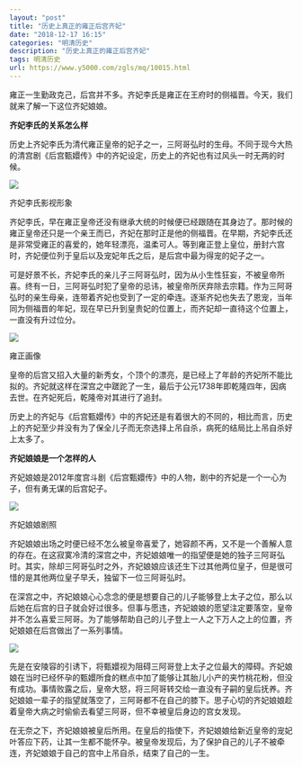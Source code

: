 ```yaml
---
layout: "post"
title: "历史上真正的雍正后宫齐妃"
date: "2018-12-17 16:15"
categories: "明清历史"
description: "历史上真正的雍正后宫齐妃"
tags: 明清历史
url: https://www.y5000.com/zgls/mq/10015.html
---
```






雍正一生勤政克己，后宫并不多。齐妃李氏是雍正在王府时的侧福晋。今天，我们就来了解一下这位齐妃娘娘。

**齐妃李氏的关系怎么样**

历史上齐妃李氏为清代雍正皇帝的妃子之一，三阿哥弘时的生母。不同于现今大热的清宫剧《后宫甄嬛传》中的齐妃设定，历史上的齐妃也有过风头一时无两的时候。

![](https://img.y5000.com/uploads/allimg/170110/16004KM2-0.jpg)

齐妃李氏影视形象

齐妃李氏，早在雍正皇帝还没有继承大统的时候便已经跟随在其身边了。那时候的雍正皇帝还只是一个亲王而已，齐妃在那时正是他的侧福晋。在早期，齐妃李氏还是非常受雍正的喜爱的，她年轻漂亮，温柔可人。等到雍正登上皇位，册封六宫时，齐妃便位列于皇后以及宠妃年氏之后，是后宫中最为得宠的妃子之一。

可是好景不长，齐妃李氏的亲儿子三阿哥弘时，因为从小生性狂妄，不被皇帝所喜。终有一日，三阿哥弘时犯了皇帝的忌讳，被皇帝所厌弃除去宗籍。作为三阿哥弘时的亲生母亲，连带着齐妃也受到了一定的牵连。逐渐齐妃也失去了恩宠，当年同为侧福晋的年妃，现在早已升到皇贵妃的位置上，而齐妃却一直待这个位置上，一直没有升过位分。

![](https://img.y5000.com/uploads/allimg/170110/16004J911-1.jpg)

雍正画像

皇帝的后宫又招入大量的新秀女，个顶个的漂亮，是已经上了年龄的齐妃所不能比拟的。齐妃就这样在深宫之中蹉跎了一生，最后于公元1738年即乾隆四年，因病去世。在齐妃死后，乾隆帝对其进行了追封。

历史上的齐妃与《后宫甄嬛传》中的齐妃还是有着很大的不同的，相比而言，历史上的齐妃至少并没有为了保全儿子而无奈选择上吊自杀，病死的结局比上吊自杀好上太多了。

**齐妃娘娘是一个怎样的人**

齐妃娘娘是2012年度宫斗剧《后宫甄嬛传》中的人物，剧中的齐妃是一个一心为子，但有勇无谋的后宫妃子。

![](https://img.y5000.com/uploads/allimg/170110/16004I3U-2.jpg)

齐妃娘娘剧照

齐妃娘娘出场之时便已经不怎么被皇帝喜爱了，她容颜不再，又不是一个善解人意的存在。在这寂寞冷清的深宫之中，齐妃娘娘唯一的指望便是她的独子三阿哥弘时。其实，除却三阿哥弘时之外，齐妃娘娘应该还生下过其他两位皇子，但是很可惜的是其他两位皇子早夭，独留下一位三阿哥弘时。

在深宫之中，齐妃娘娘心心念念的便是想要自己的儿子能够登上太子之位，那么以后她在后宫的日子就会好过很多。但事与愿违，齐妃娘娘的愿望注定要落空，皇帝并不怎么喜爱三阿哥。为了能够帮助自己的儿子登上一人之下万人之上的位置，齐妃娘娘在后宫做出了一系列事情。

![](https://img.y5000.com/uploads/allimg/170110/16004KK7-3.jpg)

先是在安陵容的引诱下，将甄嬛视为阻碍三阿哥登上太子之位最大的障碍。齐妃娘娘在当时已经怀孕的甄嬛所食的糕点中加了能够让其胎儿小产的夹竹桃花粉，但没有成功。事情败露之后，皇帝大怒，将三阿哥转交给一直没有子嗣的皇后抚养。齐妃娘娘一辈子的指望就落空了，三阿哥都不在自己的膝下。思子心切的齐妃娘娘趁着皇帝大病之时偷偷去看望三阿哥，但不幸被皇后身边的宫女发现。

在无奈之下，齐妃娘娘被皇后所用。在皇后的指使下，齐妃娘娘给新近皇帝的宠妃叶答应下药，让其一生都不能怀孕。被皇帝发现后，为了保护自己的儿子不被牵连，齐妃娘娘于自己的宫中上吊自杀，结束了自己的一生。

